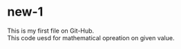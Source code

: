 # new-1
This is my first file on Git-Hub.
<br>
This code uesd for mathematical opreation on given value.
